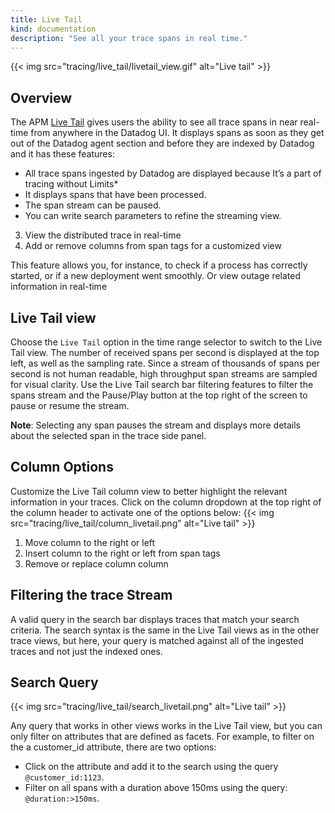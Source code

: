```yaml
---
title: Live Tail
kind: documentation
description: "See all your trace spans in real time."
---
```



{{< img src="tracing/live_tail/livetail_view.gif" alt="Live tail" >}}

## Overview
The APM [Live Tail][1] gives users the ability to see all trace spans in near real-time from anywhere in the Datadog UI. It displays spans as soon as they get out of the Datadog agent section and before they are indexed by Datadog and it has these features:
- All trace spans ingested by Datadog are displayed because It’s a part of tracing without Limits*
- It displays spans that have been processed.
- The span stream can be paused.
- You can write search parameters to refine the streaming view.
3. View the distributed trace in real-time
4. Add or remove columns from span tags for a customized view 

This feature allows you, for instance, to check if a process has correctly started, or if a new deployment went smoothly. Or view outage related information in real-time

## Live Tail view

Choose the `Live Tail` option in the time range selector to switch to the Live Tail view.
The number of received spans per second is displayed at the top left, as well as the sampling rate. Since a stream of thousands of spans per second is not human readable, high throughput span streams are sampled for visual clarity.
Use the Live Tail search bar filtering features to filter the spans stream and the Pause/Play button at the top right of the screen to pause or resume the stream.

**Note**: Selecting any span pauses the stream and displays more details about the selected span in the trace side panel.

## Column Options

Customize the Live Tail column view to better highlight the relevant information in your traces. Click on the column dropdown at the top right of the column header to activate one of the options below:
{{< img src="tracing/live_tail/column_livetail.png" alt="Live tail" >}}

1. Move column to the right or left
2. Insert column to the right or left from span tags
3. Remove or replace column column

## Filtering the trace Stream

A valid query in the search bar displays traces that match your search criteria. The search syntax is the same in the Live Tail views as in the other trace views, but here, your query is matched against all of the ingested traces and not just the indexed ones.

## Search Query

{{< img src="tracing/live_tail/search_livetail.png" alt="Live tail" >}}

Any query that works in other views works in the Live Tail view, but you can only filter on attributes that are defined as facets.
For example, to filter on the a customer_id attribute, there are two options:
 - Click on the attribute and add it to the search using the query `@customer_id:1123`.
- Filter on all spans with a duration above 150ms using the query: `@duration:>150ms`.

[1]: /apm/livetail
